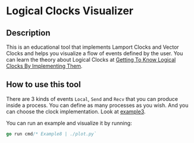 # Logical Clocks Visualizer

## Description

This is an educational tool that implements Lamport Clocks and Vector Clocks and helps you visualize a flow of events defined by the user. You can learn the theory about Logical Clocks at [Getting To Know Logical Clocks By Implementing Them](https://brunocalza.me/getting-to-know-logical-clocks-by-implementing-them/).

## How to use this tool

There are 3 kinds of events `Local`, `Send` and `Recv` that you can produce inside a process. You can define as many processes as you wish. And you can choose the clock implementation. Look at [example3](https://github.com/brunocalza/logical-clocks/blob/main/examples/example3.go).

You can run an example and visualize it by running:

```go
go run cmd/* Example8 | ./plot.py`
```
